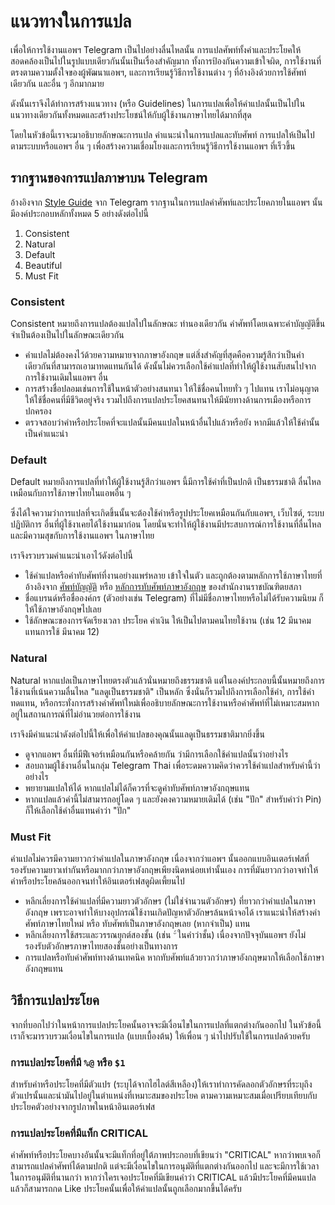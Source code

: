# แนวทางในการแปล
เพื่อให้การใช้งานแอพฯ Telegram เป็นไปอย่างลื่นไหลนั้น การแปลศัพท์ทั้งคำและประโยคให้สอดคล้องเป็นไปในรูปแบบเดียวกันนั้นเป็นเรื่องสำคัญมาก ทั้งการป้องกันความเข้าใจผิด, การใช้งานที่ตรงตามความตั้งใจของผู้พัฒนาแอพฯ, และการเรียนรู้วิธีการใช้งานต่าง ๆ ที่อ้างอิงด้วยการใช้ศัพท์เดียวกัน และอื่น ๆ อีกมากมาย

ดังนั้นเราจึงได้ทำการสร้างแนวทาง (หรือ Guidelines) ในการแปลเพื่อให้คำแปลนั้นเป็นไปในแนวทางเดียวกันทั้งหมดและสร้างประโยชน์ให้กับผู้ใช้งานภาษาไทยได้มากที่สุด

โดยในหัวข้อนี้เราจะมาอธิบายลักษณะการแปล คำแนะนำในการแปลและทับศัพท์ การแปลให้เป็นไปตามระบบหรือแอพฯ อื่น ๆ เพื่อสร้างความเชื่อมโยงและการเรียนรู้วิธีการใช้งานแอพฯ ที่เร็วขึ้น

## รากฐานของการแปลภาษาบน Telegram
อ้างอิงจาก [Style Guide](https://translations.telegram.org/) จาก Telegram รากฐานในการแปลคำศัพท์และประโยคภายในแอพฯ นั้นมีองค์ประกอบหลักทั้งหมด 5 อย่างดังต่อไปนี้

1. Consistent
2. Natural
3. Default
4. Beautiful
5. Must Fit

### Consistent
Consistent หมายถึงการแปลต้องแปลไปในลักษณะ ทำนองเดียวกัน คำศัพท์โดยเฉพาะคำบัญญัติขึ้นจำเป็นต้องเป็นไปในลักษณะเดียวกัน

- คำแปลไม่ต้องคงไว้ด้วยความหมายจากภาษาอังกฤษ แต่สิ่งสำคัญที่สุดคือความรู้สึกว่าเป็นคำเดียวกันที่สามารถเอามาทดแทนกันได้ ดังนั้นไม่ควรเลือกใช้คำแปลที่ทำให้ผู้ใช้งานสับสนไปจากการใช้งานเดิมในแอพฯ อื่น
- การสร้างชื่อปลอมเช่นการใช้ในหน้าตัวอย่างสนทนา ให้ใช้ชื่อคนไทยทั่ว ๆ ไปแทน เราไม่อนุญาตให้ใช้ชื่อคนที่มีชีวิตอยู่จริง รวมไปถึงการแปลประโยคสนทนาให้มีนัยทางด้านการเมืองหรือการปกครอง
- ตรวจสอบว่าคำหรือประโยคที่จะแปลนั้นมีคนแปลในหน้าอื่นไปแล้วหรือยัง หากมีแล้วให้ใช้คำนั้นเป็นคำแนะนำ

### Default
Default หมายถึงการแปลที่ทำให้ผู้ใช้งานรู้สึกว่าแอพฯ นี้มีการใช้คำที่เป็นปกติ เป็นธรรมชาติ ลื่นไหล เหมือนกับการใช้ภาษาไทยในแอพอื่น ๆ 

ซึ่งได้ใจความว่าการแปลที่จะเกิดขึ้นนั้นจะต้องใช้คำหรือรูปประโยคเหมือนกันกับแอพฯ, เว็บไซต์, ระบบปฏิบัติการ อื่นที่ผู้ใช้งาเคยได้ใช้งานมาก่อน โดยนั่นจะทำให้ผู้ใช้งานมีประสบการณ์การใช้งานที่ลื่นไหลและมีความสุขกับการใช้งานแอพฯ ในภาษาไทย

เราจึงรวบรวมคำแนะนำเอาไว้ดังต่อไปนี้
- ใช้คำแปลหรือคำทับศัพท์ที่งานอย่างแพร่หลาย เข้าใจในตัว และถูกต้องตามหลักการใช้ภาษาไทยที่อ้างอิงจาก [ศัพท์บัญญัติ](https://coined-word.orst.go.th/) หรือ [หลักการทับศัพท์ภาษาอังกฤษ](https://transliteration.orst.go.th/search) ของสำนักงานราชบัณฑิตยสภา
- ชื่อแบรนด์หรือชื่อองค์กร (ตัวอย่างเช่น Telegram) ที่ไม่มีชื่อภาษาไทยหรือไม่ได้รับความนิยม ก็ให้ใช้ภาษาอังกฤษไปเลย
- ใช้ลักษณะของการจัดเรียงเวลา ประโยค ค่าเงิน ให้เป็นไปตามคนไทยใช้งาน (เช่น 12 มีนาคม แทนการใช้ มีนาคม 12)

### Natural
Natural หากแปลเป็นภาษาไทยตรงตัวแล้วนั่นหมายถึงธรรมชาติ แต่ในองค์ประกอบนี้นั้นหมายถึงการใช้งานที่เน้นความลื่นไหล "แลดูเป็นธรรมชาติ" เป็นหลัก ซึ่งนั่นก็รวมไปถึงการเลือกใช้คำ, การใช้คำทดแทน, หรือกระทั่งการสร้างคำศัพท์ใหม่เพื่ออธิบายลักษณะการใช้งานหรือคำศัพท์ที่ไม่เหมาะสมหากอยู่ในสถานการณ์ที่ไม่อำนวยต่อการใช้งาน

เราจึงมีคำแนะนำดังต่อไปนี้ให้เพื่อให้คำแปลของคุณนั้นแลดูเป็นธรรมชาติมากยิ่งขึ้น
- ดูจากแอพฯ อื่นที่มีฟีเจอร์เหมือนกันหรือคล้ายกัน ว่ามีการเลือกใช้คำแปลนั้นว่าอย่างไร
- สอบถามผู้ใช้งานอื่นในกลุ่ม Telegram Thai เพื่อระดมความคิดว่าควรใช้คำแปลสำหรับคำนี้ว่าอย่างไร
- พยายามแปลให้ได้ หากแปลไม่ได้ก็ควรที่จะดูคำทับศัพท์ภาษาอังกฤษแทน
- หากแปลแล้วคำนี้ไม่สามารถอยู่โดด ๆ และยังคงความหมายเดิมได้ (เช่น "ปัก" สำหรับคำว่า Pin) ก็ให้เลือกใช้คำอื่นแทนคำว่า "ปัก"

### Must Fit
คำแปลไม่ควรมีความยาวกว่าคำแปลในภาษาอังกฤษ เนื่องจากว่าแอพฯ นั้นออกแบบอินเตอร์เฟสที่รองรับความยาวเท่ากันหรือมากกว่าภาษาอังกฤษเพียงนิดหน่อยเท่านั้นเอง การที่มันยาวกว่าอาจทำให้คำหรือประโยคล้นออกจนทำให้อินเตอร์เฟสดูผิดเพี้ยนไป

- หลีกเลี่ยงการใช้คำแปลที่มีความยาวตัวอักษร (ไม่ใช่จำนวนตัวอักษร) ที่ยาวกว่าคำแปลในภาษาอังกฤษ เพราะอาจทำให้บางอุปกรณ์ใช้งานเกิดปัญหาตัวอักษรล้นหน้าจอได้ เราแนะนำให้สร้างคำศัพท์ภาษาไทยใหม่ หรือ ทับศัพท์เป็นภาษาอังกฤษเลย (หากจำเป็น) แทน
- หลีกเลี่ยงการใช้สระและวรรณยุกต์สองชั้น (เช่น ` ั้` ในคำว่าชั้น) เนื่องจากปัจจุบันแอพฯ ยังไม่รองรับตัวอักษรภาษาไทยสองชั้นอย่างเป็นทางการ
- การแปลหรือทับคำศัพท์ทางด้านเทคนิค หากทับศัพท์แล้วยาวกว่าภาษาอังกฤษมากให้เลือกใช้ภาษาอังกฤษแทน

## วิธีการแปลประโยค
จากที่บอกไปว่าในหน้าการแปลประโยคนั้นอาจจะมีเงื่อนไขในการแปลที่แตกต่างกันออกไป ในหัวข้อนี้เราก็จะมารวบรวมเงื่อนไขในการแปล (แบบเบื้องต้น) ให้เพื่อน ๆ นำไปปรับใช้ในการแปลด้วยครับ

### การแปลประโยคที่มี `%@` หรือ `$1`
สำหรับคำหรือประโยคที่มีตัวแปร (ระบุได้จากไฮไลต์สีเหลือง)​ ให้เราทำการคัดลอกตัวอักษรที่ระบุถึงตัวแปรนั้นและนำมันไปอยู่ในตำแหน่งที่เหมาะสมของประโยค ตามความเหมาะสมเมื่อเปรียบเทียบกับประโยคตัวอย่างจากรูปภาพในหน้าอินเตอร์เฟส

### การแปลประโยคที่มีแท็ก CRITICAL
คำศัพท์หรือประโยคบางอันนั้นจะมีแท็กที่อยู่ใต้ภาพประกอบที่เขียนว่า "CRITICAL"
หากว่าพบเจอก็สามารถแปลคำศัพท์ได้ตามปกติ แต่จะมีเงื่อนไขในการอนุมัติที่แตกต่างกันออกไป และจะมีการใช้เวลาในการอนุมัติที่นานกว่า หากว่าใครเจอประโยคที่มีเขียนคำว่า CRITICAL แล้วมีประโยคที่มีคนแปลแล้วก็สามารถกด Like ประโยคนั้นเพื่อให้คำแปลนั้นถูกเลือกมากขึ้นได้ครับ
